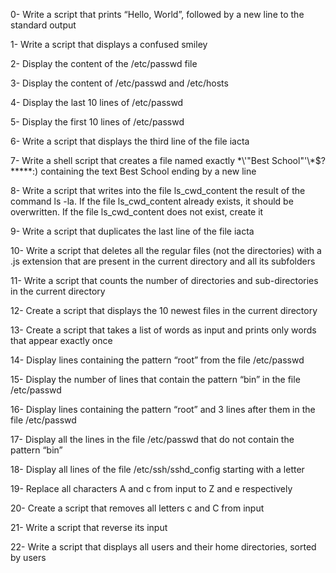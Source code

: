 0- Write a script that prints “Hello, World”, followed by a new line to the standard output

1- Write a script that displays a confused smiley 

2- Display the content of the /etc/passwd file

3- Display the content of /etc/passwd and /etc/hosts

4- Display the last 10 lines of /etc/passwd

5- Display the first 10 lines of /etc/passwd

6- Write a script that displays the third line of the file iacta

7- Write a shell script that creates a file named exactly \*\\'"Best School"\'\\*$\?\*\*\*\*\*:) containing the text Best School ending by a new line

8- Write a script that writes into the file ls_cwd_content the result of the command ls -la. If the file ls_cwd_content already exists, it should be overwritten. If the file ls_cwd_content does not exist, create it

9- Write a script that duplicates the last line of the file iacta

10- Write a script that deletes all the regular files (not the directories) with a .js extension that are present in the current directory and all its subfolders

11- Write a script that counts the number of directories and sub-directories in the current directory

12- Create a script that displays the 10 newest files in the current directory

13- Create a script that takes a list of words as input and prints only words that appear exactly once

14- Display lines containing the pattern “root” from the file /etc/passwd

15- Display the number of lines that contain the pattern “bin” in the file /etc/passwd

16- Display lines containing the pattern “root” and 3 lines after them in the file /etc/passwd

17- Display all the lines in the file /etc/passwd that do not contain the pattern “bin”

18- Display all lines of the file /etc/ssh/sshd_config starting with a letter

19- Replace all characters A and c from input to Z and e respectively

20- Create a script that removes all letters c and C from input

21- Write a script that reverse its input

22- Write a script that displays all users and their home directories, sorted by users
